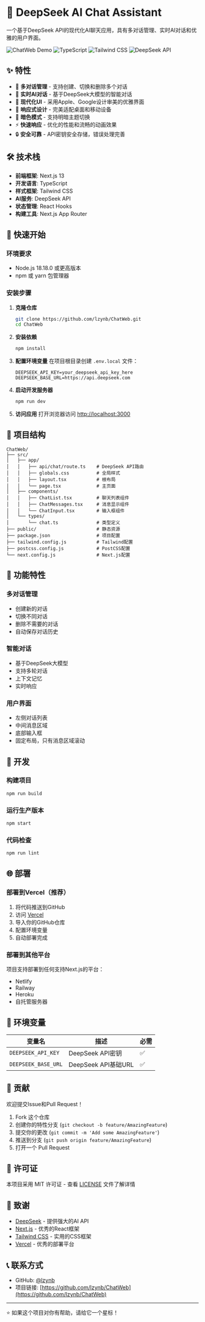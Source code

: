 # 🤖 DeepSeek AI Chat Assistant

一个基于DeepSeek API的现代化AI聊天应用，具有多对话管理、实时AI对话和优雅的用户界面。

![ChatWeb Demo](https://img.shields.io/badge/Next.js-13.5.11-black?style=for-the-badge&logo=next.js)
![TypeScript](https://img.shields.io/badge/TypeScript-5.0-blue?style=for-the-badge&logo=typescript)
![Tailwind CSS](https://img.shields.io/badge/Tailwind_CSS-3.3-38B2AC?style=for-the-badge&logo=tailwind-css)
![DeepSeek API](https://img.shields.io/badge/DeepSeek_API-Latest-green?style=for-the-badge)

## ✨ 特性

- 🚀 **多对话管理** - 支持创建、切换和删除多个对话
- 💬 **实时AI对话** - 基于DeepSeek大模型的智能对话
- 🎨 **现代化UI** - 采用Apple、Google设计审美的优雅界面
- 📱 **响应式设计** - 完美适配桌面和移动设备
- 🌙 **暗色模式** - 支持明暗主题切换
- ⚡ **快速响应** - 优化的性能和流畅的动画效果
- 🔒 **安全可靠** - API密钥安全存储，错误处理完善

## 🛠️ 技术栈

- **前端框架**: Next.js 13
- **开发语言**: TypeScript
- **样式框架**: Tailwind CSS
- **AI服务**: DeepSeek API
- **状态管理**: React Hooks
- **构建工具**: Next.js App Router

## 🚀 快速开始

### 环境要求

- Node.js 18.18.0 或更高版本
- npm 或 yarn 包管理器

### 安装步骤

1. **克隆仓库**
   ```bash
   git clone https://github.com/lzynb/ChatWeb.git
   cd ChatWeb
   ```

2. **安装依赖**
   ```bash
   npm install
   ```

3. **配置环境变量**
   在项目根目录创建 `.env.local` 文件：
   ```env
   DEEPSEEK_API_KEY=your_deepseek_api_key_here
   DEEPSEEK_BASE_URL=https://api.deepseek.com
   ```

4. **启动开发服务器**
   ```bash
   npm run dev
   ```

5. **访问应用**
   打开浏览器访问 [http://localhost:3000](http://localhost:3000)

## 📁 项目结构

```
ChatWeb/
├── src/
│   ├── app/
│   │   ├── api/chat/route.ts    # DeepSeek API路由
│   │   ├── globals.css          # 全局样式
│   │   ├── layout.tsx           # 根布局
│   │   └── page.tsx             # 主页面
│   ├── components/
│   │   ├── ChatList.tsx         # 聊天列表组件
│   │   ├── ChatMessages.tsx     # 消息显示组件
│   │   └── ChatInput.tsx        # 输入框组件
│   └── types/
│       └── chat.ts              # 类型定义
├── public/                      # 静态资源
├── package.json                 # 项目配置
├── tailwind.config.js           # Tailwind配置
├── postcss.config.js            # PostCSS配置
└── next.config.js               # Next.js配置
```

## 🎯 功能特性

### 多对话管理
- 创建新的对话
- 切换不同对话
- 删除不需要的对话
- 自动保存对话历史

### 智能对话
- 基于DeepSeek大模型
- 支持多轮对话
- 上下文记忆
- 实时响应

### 用户界面
- 左侧对话列表
- 中间消息区域
- 底部输入框
- 固定布局，只有消息区域滚动

## 🔧 开发

### 构建项目
```bash
npm run build
```

### 运行生产版本
```bash
npm start
```

### 代码检查
```bash
npm run lint
```

## 🌐 部署

### 部署到Vercel（推荐）

1. 将代码推送到GitHub
2. 访问 [Vercel](https://vercel.com)
3. 导入你的GitHub仓库
4. 配置环境变量
5. 自动部署完成

### 部署到其他平台

项目支持部署到任何支持Next.js的平台：
- Netlify
- Railway
- Heroku
- 自托管服务器

## 🔐 环境变量

| 变量名 | 描述 | 必需 |
|--------|------|------|
| `DEEPSEEK_API_KEY` | DeepSeek API密钥 | ✅ |
| `DEEPSEEK_BASE_URL` | DeepSeek API基础URL | ✅ |

## 🤝 贡献

欢迎提交Issue和Pull Request！

1. Fork 这个仓库
2. 创建你的特性分支 (`git checkout -b feature/AmazingFeature`)
3. 提交你的更改 (`git commit -m 'Add some AmazingFeature'`)
4. 推送到分支 (`git push origin feature/AmazingFeature`)
5. 打开一个 Pull Request

## 📄 许可证

本项目采用 MIT 许可证 - 查看 [LICENSE](LICENSE) 文件了解详情

## 🙏 致谢

- [DeepSeek](https://www.deepseek.com/) - 提供强大的AI API
- [Next.js](https://nextjs.org/) - 优秀的React框架
- [Tailwind CSS](https://tailwindcss.com/) - 实用的CSS框架
- [Vercel](https://vercel.com/) - 优秀的部署平台

## 📞 联系方式

- GitHub: [@lzynb](https://github.com/lzynb)
- 项目链接: [https://github.com/lzynb/ChatWeb](https://github.com/lzynb/ChatWeb)

---

⭐ 如果这个项目对你有帮助，请给它一个星标！
